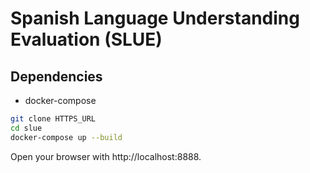 # Spanish Language Understanding Evaluation (SLUE)

## Dependencies
- docker-compose

```bash
git clone HTTPS_URL
cd slue
docker-compose up --build
```

Open your browser with http://localhost:8888.
